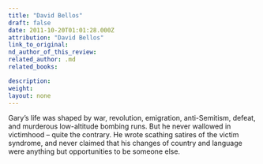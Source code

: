 ```yaml
---
title: "David Bellos"
draft: false
date: 2011-10-20T01:01:28.000Z
attribution: "David Bellos"
link_to_original:
nd_author_of_this_review:
related_author: .md
related_books:

description:
weight:
layout: none
---
```

Gary’s life was shaped by war, revolution, emigration, anti-Semitism, defeat, and murderous low-altitude bombing runs. But he never wallowed in victimhood – quite the contrary. He wrote scathing satires of the victim syndrome, and never claimed that his changes of country and language were anything but opportunities to be someone else.

